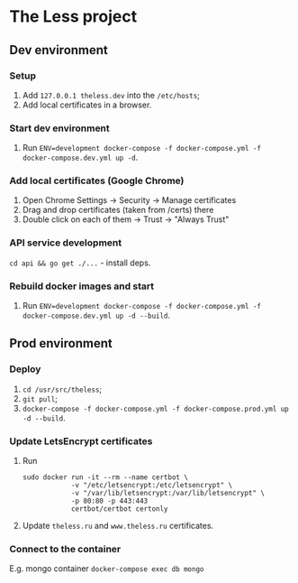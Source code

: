 # The Less project

## Dev environment

### Setup

1. Add `127.0.0.1 theless.dev` into the `/etc/hosts`;
2. Add local certificates in a browser.

### Start dev environment

1. Run `ENV=development docker-compose -f docker-compose.yml -f docker-compose.dev.yml up -d`.

### Add local certificates (Google Chrome)

1. Open Chrome Settings -> Security -> Manage certificates
2. Drag and drop certificates (taken from /certs) there
3. Double click on each of them -> Trust -> "Always Trust"

### API service development

`cd api && go get ./...` - install deps.

### Rebuild docker images and start

1. Run `ENV=development docker-compose -f docker-compose.yml -f docker-compose.dev.yml up -d --build`.

## Prod environment

### Deploy

1. `cd /usr/src/theless`;
2. `git pull`;
3. `docker-compose -f docker-compose.yml -f docker-compose.prod.yml up -d --build`.

### Update LetsEncrypt certificates

1. Run
    ```
    sudo docker run -it --rm --name certbot \
                -v "/etc/letsencrypt:/etc/letsencrypt" \
                -v "/var/lib/letsencrypt:/var/lib/letsencrypt" \
                -p 80:80 -p 443:443
                certbot/certbot certonly
    ```
2. Update `theless.ru` and `www.theless.ru` certificates.

### Connect to the container

E.g. mongo container `docker-compose exec db mongo`